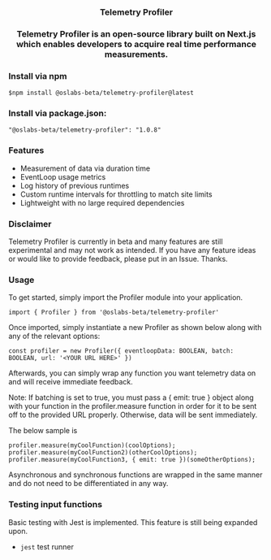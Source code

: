 <h3 align='center' >Telemetry Profiler</h3>

<h3 align='center'> Telemetry Profiler is an open-source library built on Next.js which enables developers to acquire real time performance measurements. </h3>


### Install via npm

 `$npm install @oslabs-beta/telemetry-profiler@latest`

### Install via package.json:

 `"@oslabs-beta/telemetry-profiler": "1.0.8"`

### Features
- Measurement of data via duration time
- EventLoop usage metrics
- Log history of previous runtimes
- Custom runtime intervals for throttling to match site limits
- Lightweight with no large required dependencies

### Disclaimer

Telemetry Profiler is currently in beta and many features are still experimental and may not work as intended. If you have any feature ideas or would like to provide feedback, please put in an Issue. Thanks.

### Usage

To get started, simply import the Profiler module into your application.

```
import { Profiler } from '@oslabs-beta/telemetry-profiler'
```

Once imported, simply instantiate a new Profiler as shown below along with any of the relevant options:

```
const profiler = new Profiler({ eventloopData: BOOLEAN, batch: BOOLEAN, url: '<YOUR URL HERE>' })
```

Afterwards, you can simply wrap any function you want telemetry data on and will receive immediate feedback.

Note: If batching is set to true, you must pass a { emit: true } object along with your function in the profiler.measure function in order for it to be sent off to the provided URL properly. Otherwise, data will be sent immediately.

The below sample is 

```
profiler.measure(myCoolFunction)(coolOptions);
profiler.measure(myCoolFunction2)(otherCoolOptions);
profiler.measure(myCoolFunction3, { emit: true })(someOtherOptions);
```

Asynchronous and synchronous functions are wrapped in the same manner and do not need to be differentiated in any way.
    
### Testing input functions

Basic testing with Jest is implemented. This feature is still being expanded upon.

 - `jest` test runner




